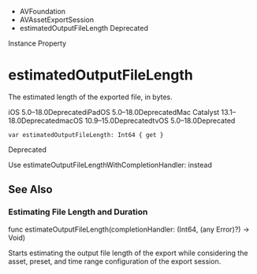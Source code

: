 

- AVFoundation
- AVAssetExportSession
-  estimatedOutputFileLength Deprecated

Instance Property

# estimatedOutputFileLength

The estimated length of the exported file, in bytes.

iOS 5.0–18.0DeprecatediPadOS 5.0–18.0DeprecatedMac Catalyst 13.1–18.0DeprecatedmacOS 10.9–15.0DeprecatedtvOS 5.0–18.0Deprecated

``` source
var estimatedOutputFileLength: Int64 { get }
```

Deprecated

Use estimateOutputFileLengthWithCompletionHandler: instead

## See Also

### Estimating File Length and Duration

func estimateOutputFileLength(completionHandler: (Int64, (any Error)?) -> Void)

Starts estimating the output file length of the export while considering the asset, preset, and time range configuration of the export session.

